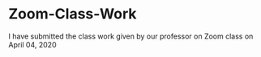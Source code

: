 # Zoom-Class-Work
I have submitted the class work given by our professor on Zoom class on April 04, 2020
